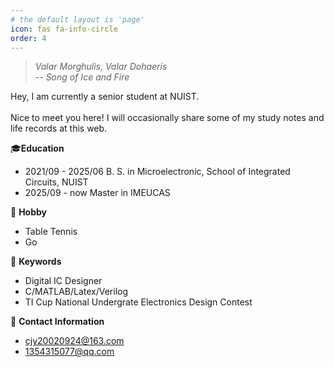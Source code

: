 ```yaml
---
# the default layout is 'page'
icon: fas fa-info-circle
order: 4
---
```

>*Valar Morghulis, Valar Dohaeris \
 -- Song of Ice and Fire*

Hey, I am currently a senior student at NUIST. \
\
Nice to meet you here! I will occasionally share some of my study notes and life records at this web. 

 🎓**Education**
 - 2021/09 - 2025/06 B. S. in Microelectronic, School of Integrated Circuits, NUIST
 - 2025/09 - now     Master in IMEUCAS

🏓 **Hobby**
- Table Tennis
- Go

🔎 **Keywords**
  - Digital IC Designer
  - C/MATLAB/Latex/Verilog
  - TI Cup National Undergrate Electronics Design Contest

📧 **Contact Information** 

- cjy20020924@163.com
- 1354315077@qq.com